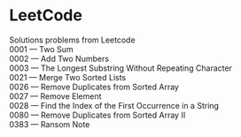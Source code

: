 # LeetCode
Solutions problems from Leetcode   
0001 — Two Sum  
0002 — Add Two Numbers  
0003 — The Longest Substring Without Repeating Character  
0021 — Merge Two Sorted Lists  
0026 — Remove Duplicates from Sorted Array  
0027 — Remove Element  
0028 — Find the Index of the First Occurrence in a String  
0080 — Remove Duplicates from Sorted Array II  
0383 — Ransom Note  